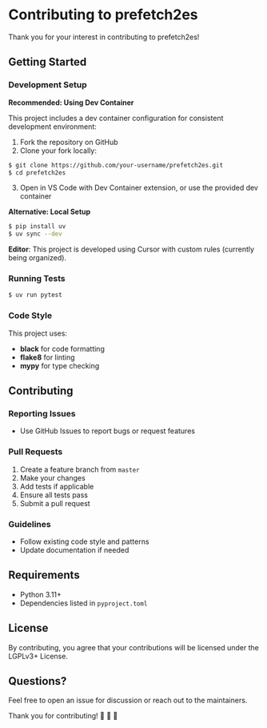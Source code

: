 # Contributing to prefetch2es
Thank you for your interest in contributing to prefetch2es!

## Getting Started
### Development Setup

**Recommended: Using Dev Container**

This project includes a dev container configuration for consistent development environment:

1. Fork the repository on GitHub
2. Clone your fork locally:

```bash
$ git clone https://github.com/your-username/prefetch2es.git
$ cd prefetch2es
```

3. Open in VS Code with Dev Container extension, or use the provided dev container

**Alternative: Local Setup**

```bash
$ pip install uv
$ uv sync --dev
```

**Editor**: This project is developed using Cursor with custom rules (currently being organized).

### Running Tests

```bash
$ uv run pytest
```

### Code Style
This project uses:
- **black** for code formatting
- **flake8** for linting
- **mypy** for type checking

## Contributing
### Reporting Issues
- Use GitHub Issues to report bugs or request features

### Pull Requests
1. Create a feature branch from `master`
2. Make your changes
3. Add tests if applicable
4. Ensure all tests pass
5. Submit a pull request

### Guidelines
- Follow existing code style and patterns
- Update documentation if needed

## Requirements
- Python 3.11+
- Dependencies listed in `pyproject.toml`

## License
By contributing, you agree that your contributions will be licensed under the LGPLv3+ License.

## Questions?
Feel free to open an issue for discussion or reach out to the maintainers.

Thank you for contributing! :sushi: :sushi: :sushi: 